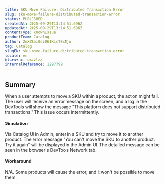 ```yaml
---
title: SKU Move Failure: Distributed Transaction Error
slug: sku-move-failure-distributed-transaction-error
status: PUBLISHED
createdAt: 2025-09-29T13:14:51.696Z
updatedAt: 2025-09-29T13:14:51.696Z
contentType: knownIssue
productTeam: Catalog
author: 2mXZkbi0oi061KicTExNjo
tag: Catalog
slugEN: sku-move-failure-distributed-transaction-error
locale: en
kiStatus: Backlog
internalReference: 1297799
---
```


## Summary


When a user attempts to move a SKU within a product, the action might fail. The user will receive an error message on the screen, and a log in the DevTools will show the message "This platform does not support distributed transactions." This issue occurs intermittently.


#### Simulation


Via Catalog UI in Admin, enter in a SKU and try to move it to another product. The error message "You can't move the SKU to another product. Try it again" will be displayed in the Admin UI. The detailed message can be seen in the browser's DevTools Network tab.


#### Workaround


N/A. Some products will cause the error, and it won't be possible to move them.



